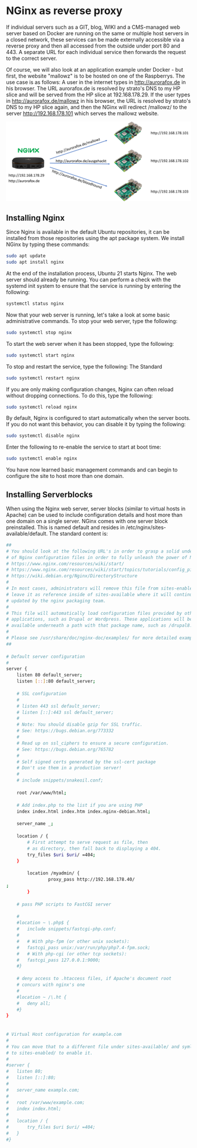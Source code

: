 # NGinx as reverse proxy
If individual servers such as a GIT, blog, WIKI and a CMS-managed web server based on Docker are running on the same or multiple host servers in a closed network, these services can be made externally accessible via a reverse proxy and then all accessed from the outside under port 80 and 443. A separate URL for each individual service then forwards the request to the correct server.

Of course, we will also look at an application example under Docker - but first, the website "mallowz" is to be hosted on one of the Raspberrys. The use case is as follows: A user in the internet types in http://aurorafox.de in his browser. The URL aurorafox.de is resolved by strato's DNS to my HP slice and will be served from the HP slice at 192.168.178.29. If the user types in http://aurorafox.de/mallowz in his browser, the URL is resolved by strato's DNS to my HP slice again, and then the NGinx will redirect /mallowz/ to the server http://192.168.178.101 which serves the mallowz website.

![win32diskimager](/images/reverse-proxy.png)


## Installing Nginx

Since Nginx is available in the default Ubuntu repositories, it can be installed from those repositories using the apt package system. We install NGinx by typing these commands:

```bash
sudo apt update
sudo apt install nginx
```

At the end of the installation process, Ubuntu 21 starts Nginx. The web server should already be running. You can perform a check with the systemd init system to ensure that the service is running by entering the following:

```bash
systemctl status nginx
```

Now that your web server is running, let's take a look at some basic administrative commands. To stop your web server, type the following:

```bash
sudo systemctl stop nginx
```

To start the web server when it has been stopped, type the following:

```bash
sudo systemctl start nginx
```

To stop and restart the service, type the following: The Standard

```bash
sudo systemctl restart nginx
```

If you are only making configuration changes, Nginx can often reload without dropping connections. To do this, type the following:

```bash
sudo systemctl reload nginx
```

By default, Nginx is configured to start automatically when the server boots. If you do not want this behavior, you can disable it by typing the following:

```bash
sudo systemctl disable nginx
```

Enter the following to re-enable the service to start at boot time:

```bash
sudo systemctl enable nginx
```

You have now learned basic management commands and can begin to configure the site to host more than one domain.


## Installing Serverblocks
When using the Nginx web server, server blocks (similar to virtual hosts in Apache) can be used to include configuration details and host more than one domain on a single server. NGinx comes with one server block preinstalled. This is named default and resides in /etc/nginx/sites-available/default. The standard content is:

```bash 
##
# You should look at the following URL's in order to grasp a solid understanding
# of Nginx configuration files in order to fully unleash the power of Nginx.
# https://www.nginx.com/resources/wiki/start/
# https://www.nginx.com/resources/wiki/start/topics/tutorials/config_pitfalls/
# https://wiki.debian.org/Nginx/DirectoryStructure
#
# In most cases, administrators will remove this file from sites-enabled/ and
# leave it as reference inside of sites-available where it will continue to be
# updated by the nginx packaging team.
#
# This file will automatically load configuration files provided by other
# applications, such as Drupal or Wordpress. These applications will be made
# available underneath a path with that package name, such as /drupal8.
#
# Please see /usr/share/doc/nginx-doc/examples/ for more detailed examples.
##

# Default server configuration
#
server {
	listen 80 default_server;
	listen [::]:80 default_server;

	# SSL configuration
	#
	# listen 443 ssl default_server;
	# listen [::]:443 ssl default_server;
	#
	# Note: You should disable gzip for SSL traffic.
	# See: https://bugs.debian.org/773332
	#
	# Read up on ssl_ciphers to ensure a secure configuration.
	# See: https://bugs.debian.org/765782
	#
	# Self signed certs generated by the ssl-cert package
	# Don't use them in a production server!
	#
	# include snippets/snakeoil.conf;

	root /var/www/html;

	# Add index.php to the list if you are using PHP
	index index.html index.htm index.nginx-debian.html;

	server_name _;

	location / {
		# First attempt to serve request as file, then
		# as directory, then fall back to displaying a 404.
		try_files $uri $uri/ =404;
	}

        location /myadmin/ {
                proxy_pass http://192.168.178.40/
;
        }

	# pass PHP scripts to FastCGI server

	#
	#location ~ \.php$ {
	#	include snippets/fastcgi-php.conf;
	#
	#	# With php-fpm (or other unix sockets):
	#	fastcgi_pass unix:/var/run/php/php7.4-fpm.sock;
	#	# With php-cgi (or other tcp sockets):
	#	fastcgi_pass 127.0.0.1:9000;
	#}

	# deny access to .htaccess files, if Apache's document root
	# concurs with nginx's one
	#
	#location ~ /\.ht {
	#	deny all;
	#}
}


# Virtual Host configuration for example.com
#
# You can move that to a different file under sites-available/ and symlink that
# to sites-enabled/ to enable it.
#
#server {
#	listen 80;
#	listen [::]:80;
#
#	server_name example.com;
#
#	root /var/www/example.com;
#	index index.html;
#
#	location / {
#		try_files $uri $uri/ =404;
#	}
#}
```



